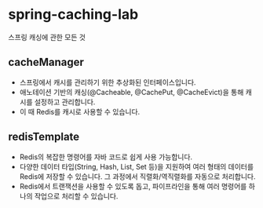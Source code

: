 # spring-caching-lab
스프링 캐싱에 관한 모든 것

## cacheManager
- 스프링에서 캐시를 관리하기 위한 추상화된 인터페이스입니다.
- 애노테이션 기반의 캐싱(@Cacheable, @CachePut, @CacheEvict)을 통해 캐시를 설정하고 관리합니다.
- 이 때 Redis를 캐시로 사용할 수 있습니다.

## redisTemplate 
- Redis의 복잡한 명령어를 자바 코드로 쉽게 사용 가능합니다.
- 다양한 데이터 타입(String, Hash, List, Set 등)을 지원하여 여러 형태의 데이터를 Redis에 저장할 수 있습니다. 그 과정에서 직렬화/역직렬화를 자동으로 처리합니다.
- Redis에서 트랜잭션을 사용할 수 있도록 돕고, 파이프라인을 통해 여러 명령어를 하나의 작업으로 처리할 수 있습니다.
